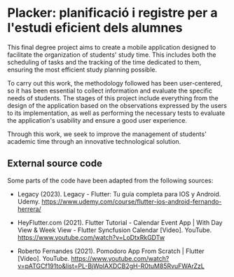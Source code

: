 # Placker: planificació i registre per a l'estudi eficient dels alumnes

This final degree project aims to create a mobile application designed to facilitate the organization of students' study time. This includes both the scheduling of tasks and the tracking of the time dedicated to them, ensuring the most efficient study planning possible.

To carry out this work, the methodology followed has been user-centered, so it has been essential to collect information and evaluate the specific needs of students. The stages of this project include everything from the design of the application based on the observations expressed by the users to its implementation, as well as performing the necessary tests to evaluate the application's usability and ensure a good user experience.

Through this work, we seek to improve the management of students' academic time through an innovative technological solution.


## External source code
Some parts of the code have been adapted from the following sources:

* Legacy (2023). Legacy - Flutter: Tu guía completa para IOS y Android. Udemy. https://www.udemy.com/course/flutter-ios-android-fernando-herrera/

* HeyFlutter.com (2021). Flutter Tutorial - Calendar Event App | With Day View & Week View - Flutter Syncfusion Calendar [Video]. YouTube. https://www.youtube.com/watch?v=LoDtxRkGDTw

* Roberto Fernandes (2021). Pomodoro App From Scratch | Flutter [Vídeo]. YouTube. https://www.youtube.com/watch?v=pATGCf191to&list=PL-BjWplAXDCB2gH-R0tuM85RvuFWArZzL
